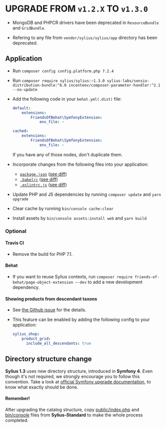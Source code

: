 # UPGRADE FROM `v1.2.X` TO `v1.3.0`

* MongoDB and PHPCR drivers have been deprecated in `ResourceBundle` and `GridBundle`.

* Refering to any file from `vendor/sylius/sylius/app` directory has been deprecated.

## Application

* Run `composer config config.platform.php 7.2.4`

* Run `composer require sylius/sylius:~1.3.0 sylius-labs/sensio-distribution-bundle:^6.0 incenteev/composer-parameter-handler:^2.1 --no-update`

* Add the following code in your `behat.yml(.dist)` file:

    ```yaml
    default:
        extensions:
            FriendsOfBehat\SymfonyExtension:
                env_file: ~  
  
    cached:
        extensions:
            FriendsOfBehat\SymfonyExtension:
                env_file: ~
    ```
    
    If you have any of those nodes, don't duplicate them.
    
* Incorporate changes from the following files into your application:

    * [`package.json`](https://github.com/Sylius/Sylius-Standard/blob/1.3/package.json) ([see diff](https://github.com/Sylius/Sylius-Standard/compare/1.2...1.3#diff-e56633f72ecc521128b3db6586074d2c)) 
    * [`.babelrc`](https://github.com/Sylius/Sylius-Standard/blob/1.3/.babelrc) ([see diff](https://github.com/Sylius/Sylius-Standard/compare/1.2...1.3#diff-b9cfc7f2cdf78a7f4b91a753d10865a2))
    * [`.eslintrc.js`](https://github.com/Sylius/Sylius-Standard/blob/1.3/.eslintrc.js) ([see diff](https://github.com/Sylius/Sylius-Standard/compare/1.2...1.3#diff-e4403a877d80de653400d88d85e4801a))
     
* Update PHP and JS dependencies by running `composer update` and `yarn upgrade`

* Clear cache by running `bin/console cache:clear`

* Install assets by `bin/console assets:install web` and `yarn build`

### Optional

#### Travis CI

* Remove the build for PHP 7.1.

#### Behat

* If you want to reuse Sylius contexts, run `composer require friends-of-behat/page-object-extension —-dev` to add a new development dependency.

#### Showing products from descendant taxons

* See [the Github issue](https://github.com/Sylius/Sylius/issues/6604) for the details.

* This feature can be enabled by adding the following config to your application:

    ```yaml
    sylius_shop:
        product_grid:
          include_all_descendants: true
    ```

## Directory structure change

**Sylius 1.3** uses new directory structure, introduced in **Symfony 4**. Even though it's not required,
we strongly encourage you to follow this convention. Take a look at
[official Symfony upgrade documentation](https://symfony.com/doc/current/setup/flex.html#upgrading-existing-applications-to-flex),
to know what exactly should be done.

#### Remember!

After upgrading the catalog structure, copy [public/index.php](https://github.com/Sylius/Sylius-Standard/blob/1.3/public/index.php)
and [bin/console](https://github.com/Sylius/Sylius-Standard/blob/1.3/bin/console) files from **Sylius-Standard**
to make the whole process completed.
